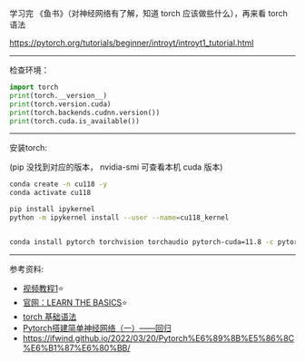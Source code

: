 

学习完 《鱼书》（对神经网络有了解，知道 torch 应该做些什么），再来看 torch 语法


https://pytorch.org/tutorials/beginner/introyt/introyt1_tutorial.html


---------


检查环境：

```python
import torch
print(torch.__version__)
print(torch.version.cuda)
print(torch.backends.cudnn.version())
print(torch.cuda.is_available())
```

---------

安装torch:

(pip 没找到对应的版本， nvidia-smi 可查看本机 cuda 版本)

```bash
conda create -n cu118 -y
conda activate cu118

pip install ipykernel
python -m ipykernel install --user --name=cu118_kernel


conda install pytorch torchvision torchaudio pytorch-cuda=11.8 -c pytorch -c nvidia -y
```






----------

参考资料:
- [视频教程1](https://www.bilibili.com/video/BV1ov411M7xL/)⭐️
- [官网：LEARN THE BASICS](https://pytorch.org/tutorials/beginner/basics/intro.html)⭐️
- [torch 基础语法](https://mp.weixin.qq.com/s/hJBapk-CL3x_c2pXKcJLWw)
- [Pytorch搭建简单神经网络（一）——回归](https://zhuanlan.zhihu.com/p/114980874)
- https://ifwind.github.io/2022/03/20/Pytorch%E6%89%8B%E5%86%8C%E6%B1%87%E6%80%BB/